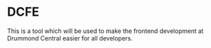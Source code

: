 DCFE
=================

This is a tool which will be used to make the frontend development at Drummond Central easier for all developers.
